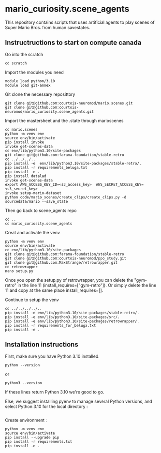 # mario_curiosity.scene_agents
This repository contains scripts that uses artificial agents to play scenes of Super Mario Bros. from human savestates.

## Instructructions to start on compute canada

Go into the scratch
```
cd scratch
```

Import the modules you need
```
module load python/3.10
module load git-annex
```

Git clone the necessary reposittory
```
git clone git@github.com:courtois-neuromod/mario.scenes.git
git clone git@github.com:courtois-neuromod/mario_curiosity.scene_agents.git
```

Import the mastersheet and the .state through marioscenes
```
cd mario.scenes
python -m venv env
source env/bin/activate
pip install invoke
invoke get-scenes-data
cd env/lib/python3.10/site-packages
git clone git@github.com:farama-foundation/stable-retro
cd ../../../..
pip install -e  env/lib/python3.10/site-packages/stable-retro/.
pip install -r requirements_beluga.txt
pip install -e .
pip install datalad
invoke get-scenes-data
export AWS_ACCESS_KEY_ID=<s3_access_key>  AWS_SECRET_ACCESS_KEY=<s3_secret_key>
invoke setup-mario-dataset
python code/mario_scenes/create_clips/create_clips.py -d sourcedata/mario --save_state
```

Then go back to scene_agents repo
```
cd ..
cd mario_curiosity.scene_agents
```

Creat and activate the venv
```
python -m venv env
source env/bin/activate
cd env/lib/python3.10/site-packages
git clone git@github.com:farama-foundation/stable-retro
git clone git@github.com:courtois-neuromod/ppo_study.git
git clone git@github.com:MaxStrange/retrowrapper.git
cd retrowrapper
nano setup.py
```

Once you open the setup.py of retrowrapper, you can delete the "gym-retro" in the line 11 (install_requires=["gym-retro"]). Or simply delete the line 11 and copy at the same place install_requires=[].

Continue to setup the venv
```
cd ../../../../..
pip install -e env/lib/python3.10/site-packages/stable-retro/.
pip install -e env/lib/python3.10/site-packages/src/.
pip install -e env/lib/python3.10/site-packages/retrowrapper/.
pip install -r requirements_for_beluga.txt
pip install -e .
```








## Installation instructions

First, make sure you have Python 3.10 installed.
```
python --version
```
or 
```
python3 --version
```
If these lines return Python 3.10 we're good to go.

Else, we suggest installing pyenv to manage several Python versions, and select Python 3.10 for the local directory : 
```

```

Create environment :
```
python -m venv env
source env/bin/activate
pip install --upgrade pip
pip install -r requirements.txt
pip install -e .
```



